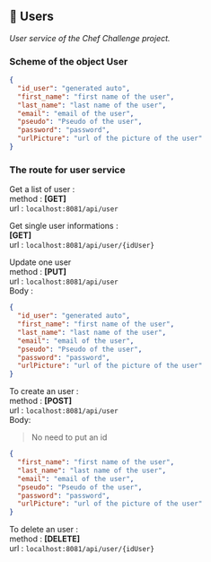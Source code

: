 ## 👥 Users

_User service of the Chef Challenge project._

### Scheme of the object User

```json
{
  "id_user": "generated auto",
  "first_name": "first name of the user",
  "last_name": "last name of the user",
  "email": "email of the user",
  "pseudo": "Pseudo of the user",
  "password": "password",
  "urlPicture": "url of the picture of the user"
}
```

### The route for user service

Get a list of user :  
method : **[GET]**  
url : `localhost:8081/api/user`  

Get single user informations :  
**[GET]**  
url : `localhost:8081/api/user/{idUser}`  

Update one user   
method : **[PUT]**   
url : `localhost:8081/api/user`  
Body :  
```json
{
  "id_user": "generated auto",
  "first_name": "first name of the user",
  "last_name": "last name of the user",
  "email": "email of the user",
  "pseudo": "Pseudo of the user",
  "password": "password",
  "urlPicture": "url of the picture of the user"
}
```

To create an user :  
method : **[POST]**  
url : `localhost:8081/api/user`  
Body:  
> No need to put an id
```json
{
  "first_name": "first name of the user",
  "last_name": "last name of the user",
  "email": "email of the user",
  "pseudo": "Pseudo of the user",
  "password": "password",
  "urlPicture": "url of the picture of the user"
}
```

To delete an user :  
method : **[DELETE]**  
url : `localhost:8081/api/user/{idUser}`  